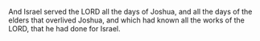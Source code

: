 And Israel served the LORD all the days of Joshua, and all the days of the elders that overlived Joshua, and which had known all the works of the LORD, that he had done for Israel.

